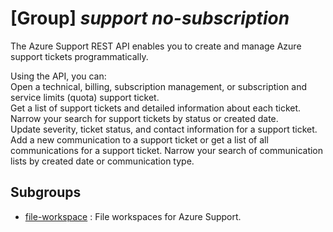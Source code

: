 # [Group] _support no-subscription_

The Azure Support REST API enables you to create and manage Azure support tickets programmatically.

Using the API, you can:\
Open a technical, billing, subscription management, or subscription and service limits (quota) support ticket.\
Get a list of support tickets and detailed information about each ticket. Narrow your search for support tickets by status or created date.\
Update severity, ticket status, and contact information for a support ticket.\
Add a new communication to a support ticket or get a list of all communications for a support ticket. Narrow your search of communication lists by created date or communication type.

## Subgroups

- [file-workspace](/Commands/support/no-subscription/file-workspace/readme.md)
: File workspaces for Azure Support.
